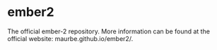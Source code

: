 # ember2
The official ember-2 repository. More information can be found at the official website: maurbe.github.io/ember2/.
